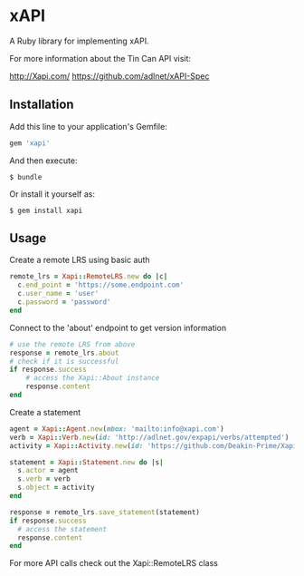 # xAPI

A Ruby library for implementing xAPI.

For more information about the Tin Can API visit:

http://Xapi.com/
https://github.com/adlnet/xAPI-Spec

## Installation

Add this line to your application's Gemfile:

```ruby
gem 'xapi'
```

And then execute:

    $ bundle

Or install it yourself as:

    $ gem install xapi

## Usage

Create a remote LRS using basic auth
```ruby
remote_lrs = Xapi::RemoteLRS.new do |c|
  c.end_point = 'https://some.endpoint.com'
  c.user_name = 'user'
  c.password = 'password'
end
```

Connect to the 'about' endpoint to get version information

```ruby
# use the remote LRS from above
response = remote_lrs.about
# check if it is successful
if response.success
    # access the Xapi::About instance
    response.content
end
```

Create a statement

```ruby
agent = Xapi::Agent.new(mbox: 'mailto:info@xapi.com')
verb = Xapi::Verb.new(id: 'http://adlnet.gov/expapi/verbs/attempted')
activity = Xapi::Activity.new(id: 'https://github.com/Deakin-Prime/Xapi')

statement = Xapi::Statement.new do |s|
  s.actor = agent
  s.verb = verb
  s.object = activity
end

response = remote_lrs.save_statement(statement)
if response.success
  # access the statement
  response.content
end
```

For more API calls check out the Xapi::RemoteLRS class

